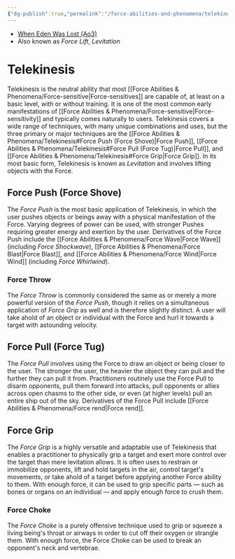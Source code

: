 ```yaml
---
{"dg-publish":true,"permalink":"/force-abilities-and-phenomena/telekinesis/","tags":["universal","alter","offense","forcepower"]}
---
```


- [When Eden Was Lost (Ao3)](https://archiveofourown.org/works/19334440/chapters/45992584)
- Also known as *Force Lift*, *Levitation*
# Telekinesis
Telekinesis is the neutral ability that most [[Force Abilities & Phenomena/Force-sensitive\|Force-sensitives]] are capable of, at least on a basic level, with or without training. It is one of the most common early manifestations of [[Force Abilities & Phenomena/Force-sensitive\|Force-sensitivity]] and typically comes naturally to users. Telekinesis covers a wide range of techniques, with many unique combinations and uses, but the three primary or major techniques are the [[Force Abilities & Phenomena/Telekinesis#Force Push (Force Shove)\|Force Push]], [[Force Abilities & Phenomena/Telekinesis#Force Pull (Force Tug)\|Force Pull]], and [[Force Abilities & Phenomena/Telekinesis#Force Grip\|Force Grip]]. In its most basic form, Telekinesis is known as *Levitation* and involves lifting objects with the Force. 
## Force Push (Force Shove)
The *Force Push* is the most basic application of Telekinesis, in which the user pushes objects or beings away with a physical manifestation of the Force. Varying degrees of power can be used, with stronger Pushes requiring greater energy and exertion by the user. Derivatives of the Force Push include the [[Force Abilities & Phenomena/Force Wave\|Force Wave]] (including *Force Shockwave*), [[Force Abilities & Phenomena/Force Blast\|Force Blast]], and [[Force Abilities & Phenomena/Force Wind\|Force Wind]] (including *Force Whirlwind*). 
### Force Throw
The *Force Throw* is commonly considered the same as or merely a more powerful version of the *Force Push*, though it relies on a simultaneous application of *Force Grip* as well and is therefore slightly distinct. A user will take ahold of an object or individual with the Force and hurl it towards a target with astounding velocity. 
## Force Pull (Force Tug)
The *Force Pull* involves using the Force to draw an object or being closer to the user. The stronger the user, the heavier the object they can pull and the further they can pull it from. Practitioners routinely use the Force Pull to disarm opponents, pull them forward into attacks, pull opponents or allies across open chasms to the other side, or even (at higher levels) pull an entire ship out of the sky. Derivatives of the Force Pull include [[Force Abilities & Phenomena/Force rend\|Force rend]]. 
## Force Grip
The *Force Grip* is a highly versatile and adaptable use of Telekinesis that enables a practitioner to physically grip a target and exert more control over the target than mere levitation allows. It is often uses to restrain or immobilize opponents, lift and hold targets in the air, control target's movements, or take ahold of a target before applying another Force ability to them. With enough force, it can be used to grip specific parts — such as bones or organs on an individual — and apply enough force to crush them. 
### Force Choke
The *Force Choke* is a purely offensive technique used to grip or squeeze a living being's throat or airways in order to cut off their oxygen or strangle them. With enough force, the Force Choke can be used to break an opponent's neck and vertebrae. 